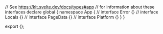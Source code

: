 // See https://kit.svelte.dev/docs/types#app
// for information about these interfaces
declare global {
namespace App {
// interface Error {}
// interface Locals {}
// interface PageData {}
// interface Platform {}
}
}

export {};
